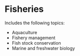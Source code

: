 # Fisheries

Includes the following topics:

- Aquaculture
- Fishery management
- Fish stock conservation
- Marine and freshwater biology